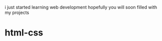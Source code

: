 i just started learning web development 
hopefully you will soon filled with my projects 

# html-css
